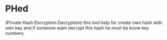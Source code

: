 # PHed
 (Private Hash Encryption Decryption) this tool help for create own hash with own key and if someone want decrypt this hash he must be know key numbers. 
